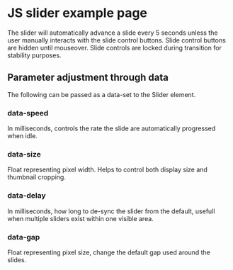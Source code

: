 # JS slider example page

The slider will automatically advance a slide every 5 seconds unless the user manually interacts with the slide control buttons. Slide control buttons are hidden until mouseover. Slide controls are locked during transition for stability purposes.

## Parameter adjustment through data
The following can be passed as a data-set to the Slider element.
### data-speed
In milliseconds, controls the rate the slide are automatically progressed when idle.
### data-size
Float representing pixel width. Helps to control both display size and thumbnail cropping.
### data-delay
In milliseconds, how long to de-sync the slider from the default, usefull when multiple sliders exist within one visible area.
### data-gap
Float representing pixel size, change the default gap used around the slides.
